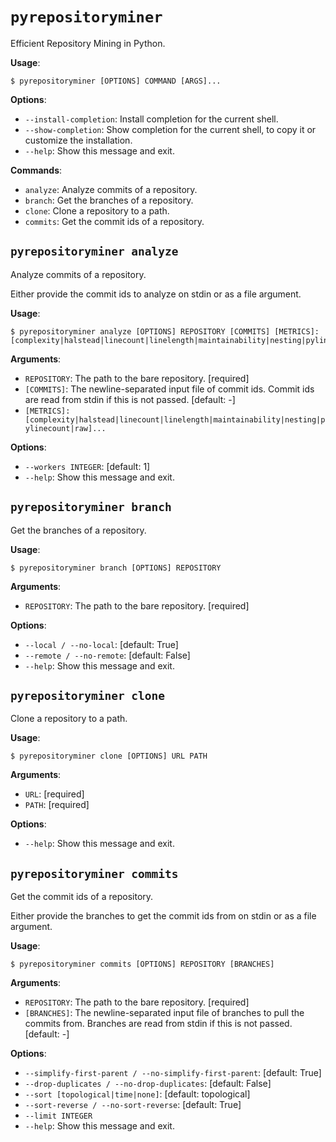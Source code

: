 # `pyrepositoryminer`

Efficient Repository Mining in Python.

**Usage**:

```console
$ pyrepositoryminer [OPTIONS] COMMAND [ARGS]...
```

**Options**:

* `--install-completion`: Install completion for the current shell.
* `--show-completion`: Show completion for the current shell, to copy it or customize the installation.
* `--help`: Show this message and exit.

**Commands**:

* `analyze`: Analyze commits of a repository.
* `branch`: Get the branches of a repository.
* `clone`: Clone a repository to a path.
* `commits`: Get the commit ids of a repository.

## `pyrepositoryminer analyze`

Analyze commits of a repository.

Either provide the commit ids to analyze on stdin or as a file argument.

**Usage**:

```console
$ pyrepositoryminer analyze [OPTIONS] REPOSITORY [COMMITS] [METRICS]:[complexity|halstead|linecount|linelength|maintainability|nesting|pylinecount|raw]...
```

**Arguments**:

* `REPOSITORY`: The path to the bare repository.  [required]
* `[COMMITS]`: The newline-separated input file of commit ids. Commit ids are read from stdin if this is not passed.  [default: -]
* `[METRICS]:[complexity|halstead|linecount|linelength|maintainability|nesting|pylinecount|raw]...`

**Options**:

* `--workers INTEGER`: [default: 1]
* `--help`: Show this message and exit.

## `pyrepositoryminer branch`

Get the branches of a repository.

**Usage**:

```console
$ pyrepositoryminer branch [OPTIONS] REPOSITORY
```

**Arguments**:

* `REPOSITORY`: The path to the bare repository.  [required]

**Options**:

* `--local / --no-local`: [default: True]
* `--remote / --no-remote`: [default: False]
* `--help`: Show this message and exit.

## `pyrepositoryminer clone`

Clone a repository to a path.

**Usage**:

```console
$ pyrepositoryminer clone [OPTIONS] URL PATH
```

**Arguments**:

* `URL`: [required]
* `PATH`: [required]

**Options**:

* `--help`: Show this message and exit.

## `pyrepositoryminer commits`

Get the commit ids of a repository.

Either provide the branches to get the commit ids from on stdin or as a file argument.

**Usage**:

```console
$ pyrepositoryminer commits [OPTIONS] REPOSITORY [BRANCHES]
```

**Arguments**:

* `REPOSITORY`: The path to the bare repository.  [required]
* `[BRANCHES]`: The newline-separated input file of branches to pull the commits from. Branches are read from stdin if this is not passed.  [default: -]

**Options**:

* `--simplify-first-parent / --no-simplify-first-parent`: [default: True]
* `--drop-duplicates / --no-drop-duplicates`: [default: False]
* `--sort [topological|time|none]`: [default: topological]
* `--sort-reverse / --no-sort-reverse`: [default: True]
* `--limit INTEGER`
* `--help`: Show this message and exit.
